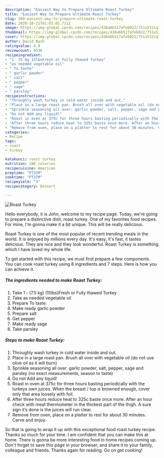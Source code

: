 ```yaml
---
description: "Easiest Way to Prepare Ultimate Roast Turkey"
title: "Easiest Way to Prepare Ultimate Roast Turkey"
slug: 369-easiest-way-to-prepare-ultimate-roast-turkey
date: 2020-10-21T01:03:05.721Z
image: https://img-global.cpcdn.com/recipes/438a6b517afeb022/751x532cq70/roast-turkey-recipe-main-photo.jpg
thumbnail: https://img-global.cpcdn.com/recipes/438a6b517afeb022/751x532cq70/roast-turkey-recipe-main-photo.jpg
cover: https://img-global.cpcdn.com/recipes/438a6b517afeb022/751x532cq70/roast-turkey-recipe-main-photo.jpg
author: David Nash
ratingvalue: 4.8
reviewcount: 9530
recipeingredient:
- "1  75 kg 15lbsFresh or Fully thawed Turkey"
- "as needed vegetable oil"
- " To taste"
- " garlic powder"
- " salt"
- " pepper"
- " sage"
- " parsley"
recipeinstructions:
- "Throughly wash turkey in cold water inside and out."
- "Place in a large roast pan. Brush all over with vegetable oil (do not use olive oil as it will burn)"
- "Sprinkle seasoning all over: garlic powder, salt, pepper, sage and parsley (no exact measurements, season to taste)"
- "Do not Add any liquid!"
- "Roast in oven at 375c for three hours basting periodically with the turkeys own juices. When the breast / top is browned enough, cover only that area loosely with foil."
- "After three hours reduce heat to 325c baste once more. After an hour check with meat thermometer in the thickest part of the thigh. A sure sign it’s done is the juices will run clear."
- "Remove from oven, place on a platter to rest for about 30 minutes. Carve and enjoy."
categories:
- Recipe
tags:
- roast
- turkey

katakunci: roast turkey 
nutrition: 286 calories
recipecuisine: American
preptime: "PT32M"
cooktime: "PT37M"
recipeyield: "3"
recipecategory: Dessert

---
```



![Roast Turkey](https://img-global.cpcdn.com/recipes/438a6b517afeb022/751x532cq70/roast-turkey-recipe-main-photo.jpg)

Hello everybody, it is John, welcome to my recipe page. Today, we're going to prepare a distinctive dish, roast turkey. One of my favorites food recipes. For mine, I'm gonna make it a bit unique. This will be really delicious.

Roast Turkey is one of the most popular of recent trending meals in the world. It is enjoyed by millions every day. It's easy, it's fast, it tastes delicious. They are nice and they look wonderful. Roast Turkey is something which I have loved my whole life.




To get started with this recipe, we must first prepare a few components. You can cook roast turkey using 8 ingredients and 7 steps. Here is how you can achieve it.

<!--inarticleads1-->

##### The ingredients needed to make Roast Turkey:

1. Take 1 - (7.5 kg) (15lbs)Fresh or Fully thawed Turkey
1. Take as needed vegetable oil
1. Prepare  To taste:
1. Make ready  garlic powder
1. Prepare  salt
1. Get  pepper
1. Make ready  sage
1. Take  parsley




<!--inarticleads2-->

##### Steps to make Roast Turkey:

1. Throughly wash turkey in cold water inside and out.
1. Place in a large roast pan. Brush all over with vegetable oil (do not use olive oil as it will burn)
1. Sprinkle seasoning all over: garlic powder, salt, pepper, sage and parsley (no exact measurements, season to taste)
1. Do not Add any liquid!
1. Roast in oven at 375c for three hours basting periodically with the turkeys own juices. When the breast / top is browned enough, cover only that area loosely with foil.
1. After three hours reduce heat to 325c baste once more. After an hour check with meat thermometer in the thickest part of the thigh. A sure sign it’s done is the juices will run clear.
1. Remove from oven, place on a platter to rest for about 30 minutes. Carve and enjoy.




So that is going to wrap it up with this exceptional food roast turkey recipe. Thanks so much for your time. I am confident that you can make this at home. There is gonna be more interesting food in home recipes coming up. Don't forget to save this page in your browser, and share it to your family, colleague and friends. Thanks again for reading. Go on get cooking!
